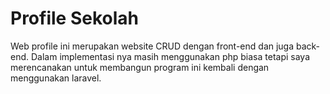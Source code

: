 # Profile Sekolah

Web profile ini merupakan website CRUD dengan front-end dan juga back-end. Dalam implementasi nya masih menggunakan php biasa
tetapi saya merencanakan untuk membangun program ini kembali dengan menggunakan laravel. 
